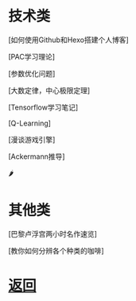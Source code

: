 # 技术类

[如何使用Github和Hexo搭建个人博客]

[PAC学习理论]

[参数优化问题]

[大数定律，中心极限定理]

[Tensorflow学习笔记]

[Q-Learning]

[漫谈游戏引擎]

[Ackermann推导]

🌶

# 其他类

[巴黎卢浮宫两小时名作速览]

[教你如何分辨各个种类的咖啡]

# [返回](README.md)
